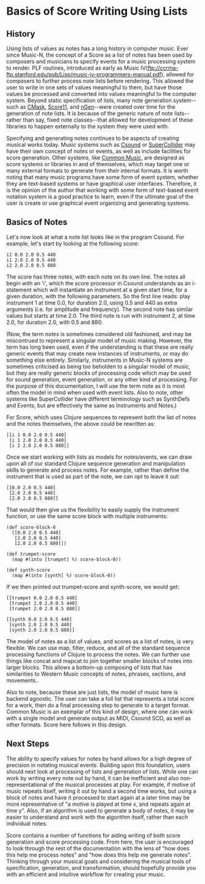 # Basics of Score Writing Using Lists 

## History 

Using lists of values as notes has a long history in computer music.  Ever since Music-N, the concept of a Score as a list of notes has been used by composers and musicians to specify events for a music processing system to render. PLF routines, introduced as early as Music IV(ftp://ccrma-ftp.stanford.edu/pub/Lisp/music-iv-programmers-manual.pdf), allowed for composers to further process note lists before rendering.  This allowed the user to write in one sets of values meaningful to them, but have those values be processed and converted into values meaningful to the computer system. Beyond static specification of lists, many note generation system--such as [CMask](http://www2.ak.tu-berlin.de/~abartetzki/CMaskMan/CMask-Manual.htm), [Score11](http://ecmc.rochester.edu/ecmc/docs/score11/), and [nGen](http://mikelkuehn.com/index.php/ng)--were created over time for the generation of note lists. It is because of the generic nature of note lists--rather than say, fixed note classes--that allowed for development of these libraries to happen externally to the system they were used with. 

Specifying and generating notes continues to be aspects of creating musical works today. Music systems such as [Csound](http://csound.github.io) or [SuperCollider](http://supercollider.github.io) may have their own concept of notes or events, as well as include facilities for score generation. Other systems, like [Common Music](http://commonmusic.sourceforge.net/), are designed as score systems or libraries in and of themselves, which may target one or many external formats to generate from their internal formats. It is worth noting that many music programs have some form of event system, whether they are text-based systems or have graphical user interfaces.  Therefore, it is the opinion of the author that working with some form of text-based event notation system is a good practice to learn, even if the ultimate goal of the user is create or use graphical event organizing and generating systems.

## Basics of Notes

Let's now look at what a note list looks like in the program Csound.  For example, let's start by looking at the following score:

```
i1 0.0 2.0 0.5 440
i1 2.0 2.0 0.5 440
i2 2.0 2.0 0.5 880
```

The score has three notes, with each note on its own line.  The notes all begin with an 'i', which the score processor in Csound understands as an i-statement which will instantiate an instrument at a given start time, for a given duration, with the following parameters.  So the first line reads: play instrument 1 at time 0.0, for duration 2.0, using 0.5 and 440 as extra arguments (i.e. for amplitude and frequency).  The second note has similar values but starts at time 2.0. The third note is run with instrument 2, at time 2.0, for duration 2.0, with 0.5 and 880.

(Now, the term *notes* is sometimes considered old fashioned, and may be miscontrued to represent a singular model of music making.  However, the term has long been used, even if the understanding is that these are really generic events that may create new instances of instruments, or may do something else entirely. Similarly, instruments in Music-N systems are sometimes criticised as being too beholden to a singular model of music, but they are really generic blocks of processing code which may be used for sound generation, event generation, or any other kind of processing.  For the purpose of this documentation, I will use the term note as it is most often the model in mind when used with event lists.  Also to note, other systems like SuperCollider have different terminology such as SynthDefs and Events, but are effectively the same as Instruments and Notes.)

For Score, which uses Clojure sequences to represent both the list of notes and the notes themselves, the above could be rewritten as:

```
[[i 1 0.0 2.0 0.5 440]
 [i 1 2.0 2.0 0.5 440]
 [i 2 2.0 2.0 0.5 880]]
```

Once we start working with lists as models for notes/events, we can draw upon all of our standard Clojure sequence generation and manipulation skills to generate and process notes. For example, rather than define the instrument that is used as part of the note, we can opt to leave it out:

```
[[0.0 2.0 0.5 440]
 [2.0 2.0 0.5 440]
 [2.0 2.0 0.5 880]]
```

That would then give us the flexibility to easily supply the instrument function, or use the same score block with multiple instruments:
```
(def score-block-0
  [[0.0 2.0 0.5 440]
   [2.0 2.0 0.5 440]
   [2.0 2.0 0.5 880]])

(def trumpet-score
  (map #(into [trumpet] %) score-block-0))

(def synth-score
  (map #(into [synth] %) score-block-0))
```

If we then printed out trumpet-score and synth-score, we would get:

```
[[trumpet 0.0 2.0 0.5 440]
 [trumpet 2.0 2.0 0.5 440]
 [trumpet 2.0 2.0 0.5 880]]

[[synth 0.0 2.0 0.5 440]
 [synth 2.0 2.0 0.5 440]
 [synth 2.0 2.0 0.5 880]]
```

The model of notes as a list of values, and scores as a list of notes, is very flexible.  We can use map, filter, reduce, and all of the standard sequence processing functions of Clojure to process the notes.  We can further use things like concat and mapcat to join together smaller blocks of notes into larger blocks.  This allows a bottom-up composing of lists that has similarities to Western Music concepts of notes, phrases, sections, and movements.  

Also to note, because these are just lists, the model of music here is backend agnostic.  The user can take a full list that represents a total score for a work, then do a final processing step to generate to a target format.  Common Music is an exemplar of this kind of design, where one can work with a single model and generate output as MIDI, Csound SCO, as well as other formats.  Score here follows in this design.

## Next Steps

The ability to specify values for notes by hand allows for a high degree of precision in notating musical events. Building upon this foundation, users should next look at processing of lists and generation of lists. While one can work by writing every note out by hand, it can be inefficient and also non-representational of the musical processes at play.  For example, if motive of music repeats itself, writing it out by hand a second time works, but using a block of notes and have it processed to start again at a later time may be more representative of "a motive is played at time x, and repeats again at time y".  Also, if an algorithm is used to generate a body of notes, it may be easier to understand and work with the algorithm itself, rather than each individual notes.   

Score contains a number of functions for aiding writing of both score generation and score processing code. From here, the user is encouraged to look through the rest of the documentation with the lens of "how does this help me process notes" and "how does this help me generate notes".  Thinking through your musical goals and considering the musical tools of specification, generation, and transformation, should hopefully provide you with an efficient and intuitive workflow for creating your music.
